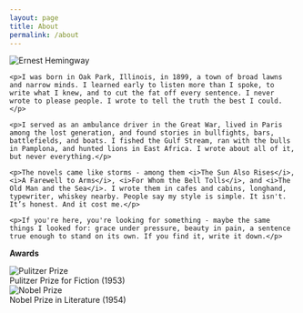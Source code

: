 ```yaml
---
layout: page
title: About
permalink: /about
---
```


<div class="about">
  <div class="bio">
    <img src="{{ site.baseurl }}/assets/images/about/headshot.jpg" class="headshot" alt="Ernest Hemingway">

    <p>I was born in Oak Park, Illinois, in 1899, a town of broad lawns and narrow minds. I learned early to listen more than I spoke, to write what I knew, and to cut the fat off every sentence. I never wrote to please people. I wrote to tell the truth the best I could.</p>

    <p>I served as an ambulance driver in the Great War, lived in Paris among the lost generation, and found stories in bullfights, bars, battlefields, and boats. I fished the Gulf Stream, ran with the bulls in Pamplona, and hunted lions in East Africa. I wrote about all of it, but never everything.</p>

    <p>The novels came like storms - among them <i>The Sun Also Rises</i>, <i>A Farewell to Arms</i>, <i>For Whom the Bell Tolls</i>, and <i>The Old Man and the Sea</i>. I wrote them in cafes and cabins, longhand, typewriter, whiskey nearby. People say my style is simple. It isn't. It’s honest. And it cost me.</p>

    <p>If you're here, you're looking for something - maybe the same things I looked for: grace under pressure, beauty in pain, a sentence true enough to stand on its own. If you find it, write it down.</p>
  </div>
</div>

<p class="subheader"><b>Awards</b></p>

<div class="awards">
  <div class="award">
    <img src="{{ site.baseurl }}/assets/images/about/pulitzer.png" class="award-img" alt="Pulitzer Prize">
    <div class="award-title">Pulitzer Prize for Fiction (1953)</div>
  </div>
  <div class="award">
    <img src="{{ site.baseurl }}/assets/images/about/nobel.png" class="award-img" alt="Nobel Prize">
    <div class="award-title">Nobel Prize in Literature (1954)</div>
  </div>
</div>
